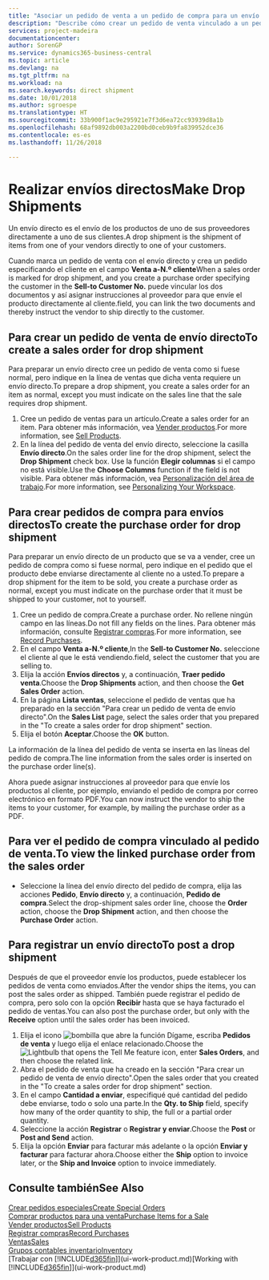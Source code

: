 ```yaml
---
title: "Asociar un pedido de venta a un pedido de compra para un envío directo | Documentos de Microsoft"
description: "Describe cómo crear un pedido de venta vinculado a un pedido de compra para habilitar el envío directo del proveedor al cliente."
services: project-madeira
documentationcenter: 
author: SorenGP
ms.service: dynamics365-business-central
ms.topic: article
ms.devlang: na
ms.tgt_pltfrm: na
ms.workload: na
ms.search.keywords: direct shipment
ms.date: 10/01/2018
ms.author: sgroespe
ms.translationtype: HT
ms.sourcegitcommit: 33b900f1ac9e295921e7f3d6ea72cc93939d8a1b
ms.openlocfilehash: 68af9892db003a2200bd0ceb9b9fa839952dce36
ms.contentlocale: es-es
ms.lasthandoff: 11/26/2018

---
```

# <a name="make-drop-shipments"></a><span data-ttu-id="93ac1-103">Realizar envíos directos</span><span class="sxs-lookup"><span data-stu-id="93ac1-103">Make Drop Shipments</span></span>
<span data-ttu-id="93ac1-104">Un envío directo es el envío de los productos de uno de sus proveedores directamente a uno de sus clientes.</span><span class="sxs-lookup"><span data-stu-id="93ac1-104">A drop shipment is the shipment of items from one of your vendors directly to one of your customers.</span></span>

<span data-ttu-id="93ac1-105">Cuando marca un pedido de venta con el envío directo y crea un pedido especificando el cliente en el campo **Venta a-N.º cliente**</span><span class="sxs-lookup"><span data-stu-id="93ac1-105">When a sales order is marked for drop shipment, and you create a purchase order specifying the customer in the **Sell-to Customer No.**</span></span> <span data-ttu-id="93ac1-106">puede vincular los dos documentos y así asignar instrucciones al proveedor para que envíe el producto directamente al cliente.</span><span class="sxs-lookup"><span data-stu-id="93ac1-106">field, you can link the two documents and thereby instruct the vendor to ship directly to the customer.</span></span>

## <a name="to-create-a-sales-order-for-drop-shipment"></a><span data-ttu-id="93ac1-107">Para crear un pedido de venta de envío directo</span><span class="sxs-lookup"><span data-stu-id="93ac1-107">To create a sales order for drop shipment</span></span>
<span data-ttu-id="93ac1-108">Para preparar un envío directo cree un pedido de venta como si fuese normal, pero indique en la línea de ventas que dicha venta requiere un envío directo.</span><span class="sxs-lookup"><span data-stu-id="93ac1-108">To prepare a drop shipment, you create a sales order for an item as normal, except you must indicate on the sales line that the sale requires drop shipment.</span></span>

1. <span data-ttu-id="93ac1-109">Cree un pedido de ventas para un artículo.</span><span class="sxs-lookup"><span data-stu-id="93ac1-109">Create a sales order for an item.</span></span> <span data-ttu-id="93ac1-110">Para obtener más información, vea [Vender productos](sales-how-sell-products.md).</span><span class="sxs-lookup"><span data-stu-id="93ac1-110">For more information, see [Sell Products](sales-how-sell-products.md).</span></span>
2. <span data-ttu-id="93ac1-111">En la línea del pedido de venta del envío directo, seleccione la casilla **Envío directo**.</span><span class="sxs-lookup"><span data-stu-id="93ac1-111">On the sales order line for the drop shipment, select the **Drop Shipment** check box.</span></span> <span data-ttu-id="93ac1-112">Use la función **Elegir columnas** si el campo no está visible.</span><span class="sxs-lookup"><span data-stu-id="93ac1-112">Use the **Choose Columns** function if the field is not visible.</span></span> <span data-ttu-id="93ac1-113">Para obtener más información, vea [Personalización del área de trabajo](ui-personalization-user.md).</span><span class="sxs-lookup"><span data-stu-id="93ac1-113">For more information, see [Personalizing Your Workspace](ui-personalization-user.md).</span></span>

## <a name="to-create-the-purchase-order-for-drop-shipment"></a><span data-ttu-id="93ac1-114">Para crear pedidos de compra para envíos directos</span><span class="sxs-lookup"><span data-stu-id="93ac1-114">To create the purchase order for drop shipment</span></span>
<span data-ttu-id="93ac1-115">Para preparar un envío directo de un producto que se va a vender, cree un pedido de compra como si fuese normal, pero indique en el pedido que el producto debe enviarse directamente al cliente no a usted.</span><span class="sxs-lookup"><span data-stu-id="93ac1-115">To prepare a drop shipment for the item to be sold, you create a purchase order as normal, except you must indicate on the purchase order that it must be shipped to your customer, not to yourself.</span></span>

1. <span data-ttu-id="93ac1-116">Cree un pedido de compra.</span><span class="sxs-lookup"><span data-stu-id="93ac1-116">Create a purchase order.</span></span> <span data-ttu-id="93ac1-117">No rellene ningún campo en las líneas.</span><span class="sxs-lookup"><span data-stu-id="93ac1-117">Do not fill any fields on the lines.</span></span> <span data-ttu-id="93ac1-118">Para obtener más información, consulte [Registrar compras](purchasing-how-record-purchases.md).</span><span class="sxs-lookup"><span data-stu-id="93ac1-118">For more information, see [Record Purchases](purchasing-how-record-purchases.md).</span></span>
2. <span data-ttu-id="93ac1-119">En el campo **Venta a-N.º cliente**,</span><span class="sxs-lookup"><span data-stu-id="93ac1-119">In the **Sell-to Customer No.**</span></span> <span data-ttu-id="93ac1-120">seleccione el cliente al que le está vendiendo.</span><span class="sxs-lookup"><span data-stu-id="93ac1-120">field, select the customer that you are selling to.</span></span>
3. <span data-ttu-id="93ac1-121">Elija la acción **Envíos directos** y, a continuación, **Traer pedido venta**.</span><span class="sxs-lookup"><span data-stu-id="93ac1-121">Choose the **Drop Shipments** action, and then choose the **Get Sales Order** action.</span></span>
4. <span data-ttu-id="93ac1-122">En la página **Lista ventas**, seleccione el pedido de ventas que ha preparado en la sección "Para crear un pedido de venta de envío directo".</span><span class="sxs-lookup"><span data-stu-id="93ac1-122">On the **Sales List** page, select the sales order that you prepared in the "To create a sales order for drop shipment" section.</span></span>
5. <span data-ttu-id="93ac1-123">Elija el botón **Aceptar**.</span><span class="sxs-lookup"><span data-stu-id="93ac1-123">Choose the **OK** button.</span></span>

<span data-ttu-id="93ac1-124">La información de la línea del pedido de venta se inserta en las líneas del pedido de compra.</span><span class="sxs-lookup"><span data-stu-id="93ac1-124">The line information from the sales order is inserted on the purchase order line(s).</span></span>

<span data-ttu-id="93ac1-125">Ahora puede asignar instrucciones al proveedor para que envíe los productos al cliente, por ejemplo, enviando el pedido de compra por correo electrónico en formato PDF.</span><span class="sxs-lookup"><span data-stu-id="93ac1-125">You can now instruct the vendor to ship the items to your customer, for example, by mailing the purchase order as a PDF.</span></span>     

## <a name="to-view-the-linked-purchase-order-from-the-sales-order"></a><span data-ttu-id="93ac1-126">Para ver el pedido de compra vinculado al pedido de venta.</span><span class="sxs-lookup"><span data-stu-id="93ac1-126">To view the linked purchase order from the sales order</span></span>
* <span data-ttu-id="93ac1-127">Seleccione la línea del envío directo del pedido de compra, elija las acciones **Pedido**, **Envío directo** y, a continuación, **Pedido de compra**.</span><span class="sxs-lookup"><span data-stu-id="93ac1-127">Select the drop-shipment sales order line, choose the **Order** action, choose the **Drop Shipment** action, and then choose the **Purchase Order** action.</span></span>

## <a name="to-post-a-drop-shipment"></a><span data-ttu-id="93ac1-128">Para registrar un envío directo</span><span class="sxs-lookup"><span data-stu-id="93ac1-128">To post a drop shipment</span></span>
<span data-ttu-id="93ac1-129">Después de que el proveedor envíe los productos, puede establecer los pedidos de venta como enviados.</span><span class="sxs-lookup"><span data-stu-id="93ac1-129">After the vendor ships the items, you can post the sales order as shipped.</span></span> <span data-ttu-id="93ac1-130">También puede registrar el pedido de compra, pero solo con la opción **Recibir** hasta que se haya facturado el pedido de ventas.</span><span class="sxs-lookup"><span data-stu-id="93ac1-130">You can also post the purchase order, but only with the **Receive** option until the sales order has been invoiced.</span></span>

1. <span data-ttu-id="93ac1-131">Elija el icono ![bombilla que abre la función Dígame](media/ui-search/search_small.png "Dígame que desea hacer"), escriba **Pedidos de venta** y luego elija el enlace relacionado.</span><span class="sxs-lookup"><span data-stu-id="93ac1-131">Choose the ![Lightbulb that opens the Tell Me feature](media/ui-search/search_small.png "Tell me what you want to do") icon, enter **Sales Orders**, and then choose the related link.</span></span>
2. <span data-ttu-id="93ac1-132">Abra el pedido de venta que ha creado en la sección "Para crear un pedido de venta de envío directo".</span><span class="sxs-lookup"><span data-stu-id="93ac1-132">Open the sales order that you created in the "To create a sales order for drop shipment" section.</span></span>
3. <span data-ttu-id="93ac1-133">En el campo **Cantidad a enviar**, especifiqué qué cantidad del pedido debe enviarse, todo o solo una parte.</span><span class="sxs-lookup"><span data-stu-id="93ac1-133">In the **Qty. to Ship** field, specify how many of the order quantity to ship, the full or a partial order quantity.</span></span>
4. <span data-ttu-id="93ac1-134">Seleccione la acción **Registrar** o **Registrar y enviar**.</span><span class="sxs-lookup"><span data-stu-id="93ac1-134">Choose the **Post** or **Post and Send** action.</span></span>
5. <span data-ttu-id="93ac1-135">Elija la opción **Enviar** para facturar más adelante o la opción **Enviar y facturar** para facturar ahora.</span><span class="sxs-lookup"><span data-stu-id="93ac1-135">Choose either the **Ship** option to invoice later, or the **Ship and Invoice** option to invoice immediately.</span></span>

## <a name="see-also"></a><span data-ttu-id="93ac1-136">Consulte también</span><span class="sxs-lookup"><span data-stu-id="93ac1-136">See Also</span></span>
[<span data-ttu-id="93ac1-137">Crear pedidos especiales</span><span class="sxs-lookup"><span data-stu-id="93ac1-137">Create Special Orders</span></span>](sales-how-to-create-special-orders.md)  
[<span data-ttu-id="93ac1-138">Comprar productos para una venta</span><span class="sxs-lookup"><span data-stu-id="93ac1-138">Purchase Items for a Sale</span></span>](purchasing-how-purchase-products-sale.md)  
[<span data-ttu-id="93ac1-139">Vender productos</span><span class="sxs-lookup"><span data-stu-id="93ac1-139">Sell Products</span></span>](sales-how-sell-products.md)  
[<span data-ttu-id="93ac1-140">Registrar compras</span><span class="sxs-lookup"><span data-stu-id="93ac1-140">Record Purchases</span></span>](purchasing-how-record-purchases.md)  
[<span data-ttu-id="93ac1-141">Ventas</span><span class="sxs-lookup"><span data-stu-id="93ac1-141">Sales</span></span>](sales-manage-sales.md)  
[<span data-ttu-id="93ac1-142">Grupos contables inventario</span><span class="sxs-lookup"><span data-stu-id="93ac1-142">Inventory</span></span>](inventory-manage-inventory.md)  
<span data-ttu-id="93ac1-143">[Trabajar con [!INCLUDE[d365fin](includes/d365fin_md.md)]](ui-work-product.md)</span><span class="sxs-lookup"><span data-stu-id="93ac1-143">[Working with [!INCLUDE[d365fin](includes/d365fin_md.md)]](ui-work-product.md)</span></span>

